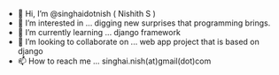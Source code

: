 - 👋 Hi, I’m @singhaidotnish ( Nishith S )
- 👀 I’m interested in ... digging new surprises that programming brings. 
- 🌱 I’m currently learning ... django framework
- 💞️ I’m looking to collaborate on ... web app project that is based on django
- 📫 How to reach me ... singhai.nish(at)gmail(dot)com

<!---
singhaidotnish/singhaidotnish is a ✨ special ✨ repository because its `README.md` (this file) appears on your GitHub profile.
You can click the Preview link to take a look at your changes.
--->
